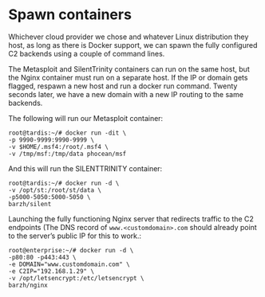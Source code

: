 # Spawn containers

Whichever cloud provider we chose and whatever Linux distribution they host, as long as there is Docker support, we 
can spawn the fully configured C2 backends using a couple of command lines. 

The Metasploit and SilentTrinity containers can run on the same host, but the Nginx container must run on a separate 
host. If the IP or domain gets flagged, respawn a new host and run a docker run command. Twenty seconds later, we have 
a new domain with a new IP routing to the same backends.

The following will run our Metasploit container:

```text
root@tardis:~/# docker run -dit \
-p 9990-9999:9990-9999 \
-v $HOME/.msf4:/root/.msf4 \
-v /tmp/msf:/tmp/data phocean/msf
```

And this will run the SILENTTRINITY container:

```text
root@tardis:~/# docker run -d \
-v /opt/st:/root/st/data \
-p5000-5050:5000-5050 \
barzh/silent
```

Launching the fully functioning Nginx server that redirects traffic to the C2 endpoints (The DNS record of 
`www.<customdomain>.com` should already point to the server’s public IP for this to work.:

```text
root@enterprise:~/# docker run -d \
-p80:80 -p443:443 \
-e DOMAIN="www.customdomain.com" \
-e C2IP="192.168.1.29" \
-v /opt/letsencrypt:/etc/letsencrypt \
barzh/nginx
```

